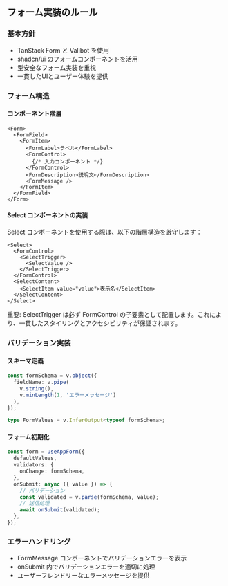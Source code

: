 ## フォーム実装のルール

### 基本方針

- TanStack Form と Valibot を使用
- shadcn/ui のフォームコンポーネントを活用
- 型安全なフォーム実装を重視
- 一貫したUIとユーザー体験を提供

### フォーム構造

#### コンポーネント階層

```tsx
<Form>
  <FormField>
    <FormItem>
      <FormLabel>ラベル</FormLabel>
      <FormControl>
        {/* 入力コンポーネント */}
      </FormControl>
      <FormDescription>説明文</FormDescription>
      <FormMessage />
    </FormItem>
  </FormField>
</Form>
```

#### Select コンポーネントの実装

Select コンポーネントを使用する際は、以下の階層構造を厳守します：

```tsx
<Select>
  <FormControl>
    <SelectTrigger>
      <SelectValue />
    </SelectTrigger>
  </FormControl>
  <SelectContent>
    <SelectItem value="value">表示名</SelectItem>
  </SelectContent>
</Select>
```

重要: SelectTrigger は必ず FormControl の子要素として配置します。これにより、一貫したスタイリングとアクセシビリティが保証されます。

### バリデーション実装

#### スキーマ定義

```typescript
const formSchema = v.object({
  fieldName: v.pipe(
    v.string(),
    v.minLength(1, 'エラーメッセージ')
  ),
});

type FormValues = v.InferOutput<typeof formSchema>;
```

#### フォーム初期化

```typescript
const form = useAppForm({
  defaultValues,
  validators: {
    onChange: formSchema,
  },
  onSubmit: async ({ value }) => {
    // バリデーション
    const validated = v.parse(formSchema, value);
    // 送信処理
    await onSubmit(validated);
  },
});
```

### エラーハンドリング

- FormMessage コンポーネントでバリデーションエラーを表示
- onSubmit 内でバリデーションエラーを適切に処理
- ユーザーフレンドリーなエラーメッセージを提供

